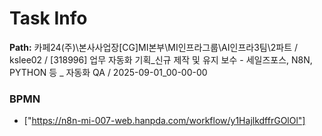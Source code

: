 # Task Info

**Path:** 카페24(주)\본사사업장\[CG]MI본부\MI인프라그룹\AI인프라3팀\2파트 / kslee02 / [318996] 업무 자동화 기획_신규 제작 및 유지 보수 - 세일즈포스, N8N, PYTHON 등 _ 자동화 QA / 2025-09-01_00-00-00

### BPMN
- ["https://n8n-mi-007-web.hanpda.com/workflow/y1HajlkdffrGOlOl"]

